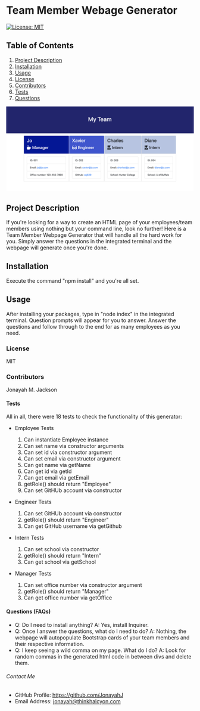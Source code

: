 # Team Member Webage Generator
  
  [![License: MIT](https://img.shields.io/badge/License-MIT-yellow.svg)](https://opensource.org/licenses/MIT)
  
  ## Table of Contents
  1. [Project Description](#description)
  2. [Installation](#install)
  3. [Usage](#usage)
  4. [License](#license)
  5. [Contributors](#contributors)
  6. [Tests](#tests)
  7. [Questions](#questions)
  

  ![image](Asset/TeamProfiles.png)
  ## Project Description
  If you're looking for a way to create an HTML page of your employees/team members using nothing but your command line, look no further!  Here is a Team Member Webpage Generator that will handle all the hard work for you.  Simply answer the questions in the integrated terminal and the webpage will generate once you're done.
  
  ## Installation
  Execute the command "npm install" and you're all set.
  
  ## Usage
  After installing your packages, type in "node index" in the integrated terminal.  Question prompts will appear for you to answer.  Answer the questions and follow through to the end for as many employees as you need.
  
  ### License
  MIT
  
  ### Contributors
  Jonayah M. Jackson
  
  #### Tests
  All in all, there were 18 tests to check the functionality of this generator:
  
  * Employee Tests
    1. Can instantiate Employee instance
    2. Can set name via constructor arguments
    3. Can set id via constructor argument
    4. Can set email via constructor argument
    5. Can get name via getName
    6. Can get id via getId
    7. Can get email via getEmail
    8. getRole() should return "Employee"
    9. Can set GitHUb account via constructor
 
  * Engineer Tests
    1. Can set GitHUb account via constructor
    2. getRole() should return "Engineer"
    3. Can get GitHub username via getGithub
 
  * Intern Tests      
    1. Can set school via constructor
    2. getRole() should return "Intern"
    3. Can get school via getSchool
 
  * Manager Tests      
    1. Can set office number via constructor argument
    2. getRole() should return "Manager"
    3. Can get office number via getOffice
  
  #### Questions (FAQs)
  * Q: Do I need to install anything? A: Yes, install Inquirer.
  * Q: Once I answer the questions, what do I need to do? A: Nothing, the webpage will autopopulate Bootstrap cards of your team members and their respective information. 
  * Q: I keep seeing a wild comma on my page.  What do I do?  A: Look for random commas in the generated html code in between divs and delete them.


  ###### Contact Me
  * GitHub Profile: https://github.com/JonayahJ
  * Email Address: jonayah@thinkhalcyon.com